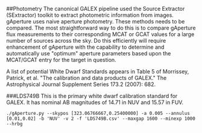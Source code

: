 ##Photometry
The canonical GALEX pipeline used the Source Extractor (SExtractor) toolkit to extract photometric information from images. gAperture uses naive aperture photometry. These methods needs to be compared. The most straightforward way to do this is to compare gAperture flux measurements to their corresponding MCAT or GCAT values for a large number of sources across the sky. Do this efficiently will require enhancement of gAperture with the capability to determine and automatically use "optimum" aperture parameters based upon the MCAT/GCAT entry for the target in question.

A list of potential White Dwarf Standards appears in Table 5 of Morrissey, Patrick, et al. "The calibration and data products of GALEX." The Astrophysical Journal Supplement Series 173.2 (2007): 682.

###LDS749B
This is the primary white dwarf calibration standard for GALEX. It has nominal AB magnitudes of 14.71 in NUV and 15.57 in FUV.

`./gAperture.py --skypos [323.06766667,0.25400000] -a 0.005 --annulus [0.01,0.02] -b 'NUV' -v 2 -f 'LDS749B.csv' --maxgap 1600 --minexp 1000 --hrbg`


